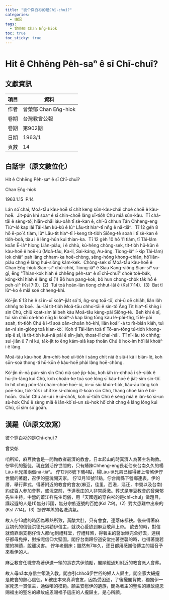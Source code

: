 ```yaml
---
title: "彼个穿白衫的是Chī-chuī?"
categories:
  - 傳記
tags:
  - 曾榮郁 Chan En̂g-hiok
toc: true
toc_sticky: true
---
```


# Hit ê Chhēng Pe̍h-saⁿ ê sī Chī-chuī?

## 文獻資訊

| 項目 | 資料 |
|---|---|
| 作者 | 曾榮郁 Chan En̂g-hiok |
| 卷期 | 台灣教會公報 |
| 卷期 | 第902期 |
| 日期 | 1963/1 |
| 頁數 | 14 |

## 白話字（原文數位化）

Hit ê Chhēng Pe̍h-saⁿ ê sī Chī-chuī?

Chan En̂g-hiok

1963.1.15  P.14

Lán só͘ chai, Moâ-tāu kàu-hoē sī chi̍t keng sûn-kàu-chái choè choē ê kàu-hoē.  Ji̍t-pún khí soaⁿ ê sî chin-choē lâng uī-tio̍h Chú miâ sûn-kàu.  Tī chá-tāi ê sèng-tô͘, hiān-chāi iáu-oa̍h tī sè-kan ê, chí-ū chhun Tân Chheng-eng Tiúⁿ-ló kap lâi Tâi-lâm kú-kú ê Iûⁿ Lāu-tit hiaⁿ-tī nn̄g ê nā-tiāⁿ.  Tī 12 ge̍h 8 hō ē-po͘ 4 tiám, Iûⁿ Lāu-tit hiaⁿ-tī í-keng tit-tio̍h Siōng-tè soah i tī sè-kan ê tio̍h-boâ, tiàu i ê lêng-hûn kui thian-ka.  Tī 12 ge̍h 10 hō 11 tiám, tī Tâi-lâm koān Ē-iâⁿ hiong Liân-piáu, i ê chhù, kú-hêng chòng-sek, tit-tio̍h hū-kūn ê kàu-hoē ê hoē-iú (Moâ-tāu, Ka-lí, Sai-káng, Au-âng, Tiong-iâⁿ í-ki̍p Tâi-lâm) iok chiâⁿ pah lâng chham-ka hoē-chòng, sēng-hóng khong-chiân, hō͘ liân-piáu chng ê lâng hui-siông kám-kek.  Chòng-sek sī Moâ-tāu kàu-hoē ê Chan En̂g-hiok Sian-siⁿ chú-chhî, Tiong-iâⁿ ê Siau Kang-siông Sian-siⁿ su-gî, ēng "Thian-kok hiah ê chhēng pe̍h-saⁿ ê sī chī-chuī" choè toê-ba̍k, kóng-khí hiah ê lâng sī (1) Bô hun pang-kok, bô hun chong-cho̍k ta̍k hō ê peh-sìⁿ (Ksl 7:9).  (2)  Tuì toā hoān-lān tiong chhut-lâi ê (Ksl 7:14).  (3)  Bat tī Iûⁿ-ko ê miâ soé chheng-khì.

Kò͘-jîn tī 13 hè ê sî in-uī koâⁿ-jia̍t só͘ tì, n̂g-sng toā-tō͘, chí-ū oē chia̍h, liân lo̍h chhn̂g to͘ boē.  āu-lâi tit-tio̍h Moâ-tāu chho͘-tāi ê sìn-tô͘ Âng Tit hiaⁿ-tī khǹg i sìn Chú, chiū koat-sim ài beh kàu Moâ-tāu kèng-pài Siōng-tè.  Beh khì ê sî, tuì sìn chiū oá-khò nn̄g ki koáiⁿ-á kap lâng tōng kàu lé-pài-tn̂g, tī lé-pài soah, tit-tio̍h Chú ê i-tī soà oân-choân hó-khì, liân koáiⁿ-á to m̄-bián kia̍h, tuì án-ni sìn-gióng toā kian-kò͘.  Koh tī Tâi-lâm toà tī Tō-an-tông tú-tio̍h khong-si̍p ê sî, iā tit-tio̍h kuí-nā pái ê sîn-jiah, thoat-lī chai-hāi.  Tī nî-lāu tó chhn̂g; sui-jiân ū 7 nî kú, ta̍k-ji̍t to ēng kám-siā kap thoân Chú ê hok-im hō͘ lâi khoàⁿ i ê lâng.

Moâ-tāu kàu-hoē Jīm-chit-hoē uī-tio̍h i sàng chi̍t niá ê siū-i kā i bián-lē, koh sūn-soà thong-ti hū-kūn ê kàu-hoē phài lâng hoē-chòng.

Kò͘-jîn m̄-nā pún-sin sìn Chú niá soé ji̍p-kàu, koh ia̍h ín-chhoā i sè-sio̍k ê hū-jîn-lâng kui Chú, koh choân-ke toā soè lóng sī kàu-hoē ê jia̍t-sim sìn-tô͘.  In hit chng pún-lâi chain-choē hoē-iú, in-uī siū khún-tio̍k, liáu-āu lóng koh poē-kàu, to̍k-to̍k i chi̍t ke sí-chiong it-koàn sìn Chú, thang choè lán ê bô͘-hoān.  Goān Chú an-uì i ê uî-cho̍k, koh uī-tio̍h Chú ê sèng miâ ê iân-kò͘ si-un sù-hok Chú ê sèng miâ ê iân-kò͘ si-un sù-hok hō͘ chit chng ê lâng lóng kui Chú, sī sim só͘ goān.

## 漢羅（Ùi原文改寫）

彼个穿白衫的是Chī-chuī？

曾榮郁

咱所知，麻豆教會是一間殉教者最濟的教會。日本起山的時真濟人為著主名殉教。 佇早代的聖徒，現在猶活佇世間的，只有賰陳Chheng-eng長老佮來台南久久的楊Lāu-tit兄弟兩個nā-tiāⁿ。 佇12月8號下晡4點，楊Lāu-tit兄弟已經得著上帝煞伊佇世間的著磨，召伊的靈魂開天家。 佇12月10號11點，佇台南縣下營鄉連表，伊的厝，舉行葬式，得著附近的教會的會友(麻豆，佳里，西港，漚汪，中營以及台南)約成百人參加會葬，盛況空前，予連表庄的人非常感激。葬式是麻豆教會的曾榮郁先生主持，中營的蕭江祥先生司儀，用「天國遐的穿白衫的是chī-chuī」做題目，講起遐的人是(1)無分邦國，無分宗族逐號的百姓(Ksl 7:9)。(2)  對大患難中出來的(Ksl 7:14)。(3)  捌佇羊羔的名洗清氣。

故人佇13歲的時因為寒熱所致，黃酸大肚，只有會食，連落床都袂。後來得著麻豆初代的信徒洪德兄弟勸伊信主，就決心愛欲到麻豆敬拜上帝。 欲去的時，對信就倚靠兩支柺仔佮人都n̄g到禮拜堂，佇禮拜煞，得著主的醫治紲完全好去，連柺仔都毋免攑，對按呢信仰大堅固。閣佇台南蹛佇道安堂拄著空襲的時，也得著幾若擺的神蹟，脫離災害。 佇年老倒床；雖然有7年久，逐日都用感謝佮傳主的福音予來看伊的人。

麻豆教會任職會為著伊送一領的壽衣共伊勉勵，閣順紲通知附近的教會派人會葬。

故人毋nā本身信主領洗入教，閣亦引chhoā伊世俗的婦人人歸主，閣全家大細攏是教會的熱心信徒。In彼庄本來真濟會友，因為受困逐，了後攏閣背教，獨獨伊一家死忠一貫信主，通做咱的模範。願主安慰伊的遺族，閣為著主的聖名的緣故施恩賜福主的聖名的緣故施恩賜福予這庄的人攏歸主，是心所願。
